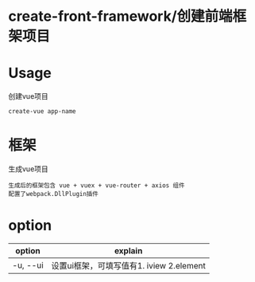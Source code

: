 # create-front-framework/创建前端框架项目

# Usage

创建vue项目
    
    create-vue app-name

# 框架

生成vue项目

    生成后的框架包含 vue + vuex + vue-router + axios 组件
    配置了webpack.DllPlugin插件

# option 

option|explain
-|-
-u, --ui|设置ui框架，可填写值有1. iview 2.element